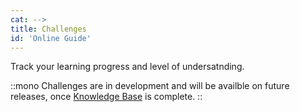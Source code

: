```yaml
---
cat: -->
title: Challenges
id: 'Online Guide'
---
```

<!-- Organized and well thought out interactive lessons for optimal and effective learning.  -->
Track your learning progress and level of undersatnding.

::mono
Challenges are in development and will be availble on future releases, once [Knowledge Base](/knowledge/main) is complete.
::